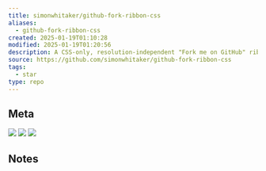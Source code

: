 ```yaml
---
title: simonwhitaker/github-fork-ribbon-css
aliases:
  - github-fork-ribbon-css
created: 2025-01-19T01:10:28
modified: 2025-01-19T01:20:56
description: A CSS-only, resolution-independent "Fork me on GitHub" ribbon.
source: https://github.com/simonwhitaker/github-fork-ribbon-css
tags:
  - star
type: repo
---
```


## Meta

![](https://img.shields.io/github/stars/simonwhitaker/github-fork-ribbon-css?style=for-the-badge&label=stars) ![](https://img.shields.io/github/repo-size/simonwhitaker/github-fork-ribbon-css?style=for-the-badge&label=size) ![](https://img.shields.io/github/created-at/simonwhitaker/github-fork-ribbon-css?style=for-the-badge&label=date)

## Notes
